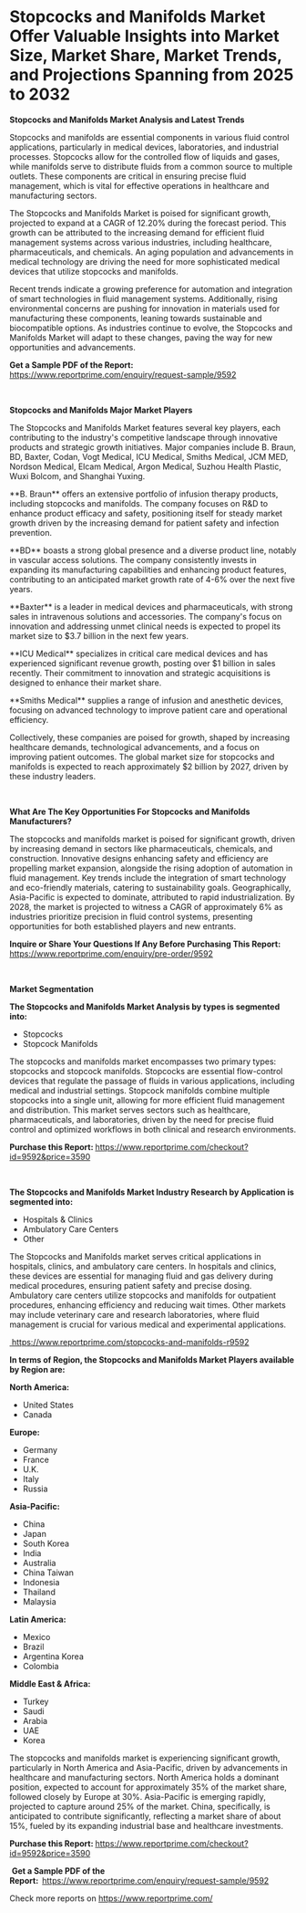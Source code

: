 <p><h1>Stopcocks and Manifolds Market Offer Valuable Insights into Market Size, Market Share, Market Trends, and Projections Spanning from 2025 to 2032</h1></p><p><strong>Stopcocks and Manifolds Market Analysis and Latest Trends</strong></p>
<p><p>Stopcocks and manifolds are essential components in various fluid control applications, particularly in medical devices, laboratories, and industrial processes. Stopcocks allow for the controlled flow of liquids and gases, while manifolds serve to distribute fluids from a common source to multiple outlets. These components are critical in ensuring precise fluid management, which is vital for effective operations in healthcare and manufacturing sectors.</p><p>The Stopcocks and Manifolds Market is poised for significant growth, projected to expand at a CAGR of 12.20% during the forecast period. This growth can be attributed to the increasing demand for efficient fluid management systems across various industries, including healthcare, pharmaceuticals, and chemicals. An aging population and advancements in medical technology are driving the need for more sophisticated medical devices that utilize stopcocks and manifolds.</p><p>Recent trends indicate a growing preference for automation and integration of smart technologies in fluid management systems. Additionally, rising environmental concerns are pushing for innovation in materials used for manufacturing these components, leaning towards sustainable and biocompatible options. As industries continue to evolve, the Stopcocks and Manifolds Market will adapt to these changes, paving the way for new opportunities and advancements.</p></p>
<p><strong>Get a Sample PDF of the Report:&nbsp;</strong> <a href="https://www.reportprime.com/enquiry/request-sample/9592?utm_campaign=2948&utm_medium=2&utm_source=Github&utm_content=ia&utm_term=20032025&utm_id=stopcocks-and-manifolds">https://www.reportprime.com/enquiry/request-sample/9592</a></p>
<p>&nbsp;</p>
<p><strong>Stopcocks and Manifolds Major Market Players</strong></p>
<p><p>The Stopcocks and Manifolds Market features several key players, each contributing to the industry's competitive landscape through innovative products and strategic growth initiatives. Major companies include B. Braun, BD, Baxter, Codan, Vogt Medical, ICU Medical, Smiths Medical, JCM MED, Nordson Medical, Elcam Medical, Argon Medical, Suzhou Health Plastic, Wuxi Bolcom, and Shanghai Yuxing.</p><p>**B. Braun** offers an extensive portfolio of infusion therapy products, including stopcocks and manifolds. The company focuses on R&D to enhance product efficacy and safety, positioning itself for steady market growth driven by the increasing demand for patient safety and infection prevention.</p><p>**BD** boasts a strong global presence and a diverse product line, notably in vascular access solutions. The company consistently invests in expanding its manufacturing capabilities and enhancing product features, contributing to an anticipated market growth rate of 4-6% over the next five years.</p><p>**Baxter** is a leader in medical devices and pharmaceuticals, with strong sales in intravenous solutions and accessories. The company's focus on innovation and addressing unmet clinical needs is expected to propel its market size to $3.7 billion in the next few years.</p><p>**ICU Medical** specializes in critical care medical devices and has experienced significant revenue growth, posting over $1 billion in sales recently. Their commitment to innovation and strategic acquisitions is designed to enhance their market share.</p><p>**Smiths Medical** supplies a range of infusion and anesthetic devices, focusing on advanced technology to improve patient care and operational efficiency. </p><p>Collectively, these companies are poised for growth, shaped by increasing healthcare demands, technological advancements, and a focus on improving patient outcomes. The global market size for stopcocks and manifolds is expected to reach approximately $2 billion by 2027, driven by these industry leaders.</p></p>
<p>&nbsp;</p>
<p><strong>What Are The Key Opportunities For Stopcocks and Manifolds Manufacturers?</strong></p>
<p><p>The stopcocks and manifolds market is poised for significant growth, driven by increasing demand in sectors like pharmaceuticals, chemicals, and construction. Innovative designs enhancing safety and efficiency are propelling market expansion, alongside the rising adoption of automation in fluid management. Key trends include the integration of smart technology and eco-friendly materials, catering to sustainability goals. Geographically, Asia-Pacific is expected to dominate, attributed to rapid industrialization. By 2028, the market is projected to witness a CAGR of approximately 6% as industries prioritize precision in fluid control systems, presenting opportunities for both established players and new entrants.</p></p>
<p><strong>Inquire or Share Your Questions If Any Before Purchasing This Report:</strong> <a href="https://www.reportprime.com/enquiry/pre-order/9592?utm_campaign=2948&utm_medium=2&utm_source=Github&utm_content=ia&utm_term=20032025&utm_id=stopcocks-and-manifolds">https://www.reportprime.com/enquiry/pre-order/9592</a></p>
<p>&nbsp;</p>
<p><strong>Market Segmentation</strong></p>
<p><strong>The Stopcocks and Manifolds Market Analysis by types is segmented into:</strong></p>
<p><ul><li>Stopcocks</li><li>Stopcock Manifolds</li></ul></p>
<p><p>The stopcocks and manifolds market encompasses two primary types: stopcocks and stopcock manifolds. Stopcocks are essential flow-control devices that regulate the passage of fluids in various applications, including medical and industrial settings. Stopcock manifolds combine multiple stopcocks into a single unit, allowing for more efficient fluid management and distribution. This market serves sectors such as healthcare, pharmaceuticals, and laboratories, driven by the need for precise fluid control and optimized workflows in both clinical and research environments.</p></p>
<p><strong>Purchase this Report:&nbsp;</strong><a href="https://www.reportprime.com/checkout?id=9592&price=3590&utm_campaign=2948&utm_medium=2&utm_source=Github&utm_content=ia&utm_term=20032025&utm_id=stopcocks-and-manifolds">https://www.reportprime.com/checkout?id=9592&price=3590</a></p>
<p>&nbsp;</p>
<p><strong>The Stopcocks and Manifolds Market Industry Research by Application is segmented into:</strong></p>
<p><ul><li>Hospitals & Clinics</li><li>Ambulatory Care Centers</li><li>Other</li></ul></p>
<p><p>The Stopcocks and Manifolds market serves critical applications in hospitals, clinics, and ambulatory care centers. In hospitals and clinics, these devices are essential for managing fluid and gas delivery during medical procedures, ensuring patient safety and precise dosing. Ambulatory care centers utilize stopcocks and manifolds for outpatient procedures, enhancing efficiency and reducing wait times. Other markets may include veterinary care and research laboratories, where fluid management is crucial for various medical and experimental applications.</p></p>
<p><a href="https://www.reportprime.com/stopcocks-and-manifolds-r9592?utm_campaign=2948&utm_medium=2&utm_source=Github&utm_content=ia&utm_term=20032025&utm_id=stopcocks-and-manifolds">&nbsp;https://www.reportprime.com/stopcocks-and-manifolds-r9592</a></p>
<p><strong>In terms of Region, the Stopcocks and Manifolds Market Players available by Region are:</strong></p>
<p>
    <p> <strong> North America: </strong>
        <ul>
            <li>United States</li>
            <li>Canada</li>
        </ul>
        </p> 
    <p> <strong> Europe: </strong>
        <ul>
            <li>Germany</li>
            <li>France</li>
            <li>U.K.</li>
            <li>Italy</li>
            <li>Russia</li>
        </ul>
        </p> 
    <p> <strong> Asia-Pacific: </strong>
        <ul>
            <li>China</li>
            <li>Japan</li>
            <li>South Korea</li>
            <li>India</li>
            <li>Australia</li>
            <li>China Taiwan</li>
            <li>Indonesia</li>
            <li>Thailand</li>
            <li>Malaysia</li>
        </ul>
        </p> 
    <p> <strong> Latin America: </strong>
        <ul>
            <li>Mexico</li>
            <li>Brazil</li>
            <li>Argentina Korea</li>
            <li>Colombia</li>
        </ul>
        </p> 
    <p> <strong> Middle East & Africa: </strong>
        <ul>
            <li>Turkey</li>
            <li>Saudi</li>
            <li>Arabia</li>
            <li>UAE</li>
            <li>Korea</li>
        </ul>
    </p>
    </p>
<p><p>The stopcocks and manifolds market is experiencing significant growth, particularly in North America and Asia-Pacific, driven by advancements in healthcare and manufacturing sectors. North America holds a dominant position, expected to account for approximately 35% of the market share, followed closely by Europe at 30%. Asia-Pacific is emerging rapidly, projected to capture around 25% of the market. China, specifically, is anticipated to contribute significantly, reflecting a market share of about 15%, fueled by its expanding industrial base and healthcare investments.</p></p>
<p><strong>Purchase this Report: </strong><a href="https://www.reportprime.com/checkout?id=9592&price=3590&utm_campaign=2948&utm_medium=2&utm_source=Github&utm_content=ia&utm_term=20032025&utm_id=stopcocks-and-manifolds">https://www.reportprime.com/checkout?id=9592&price=3590</a></p>
<p>&nbsp;<strong>Get a Sample PDF of the Report:&nbsp;&nbsp;</strong><a href="https://www.reportprime.com/enquiry/request-sample/9592?utm_campaign=2948&utm_medium=2&utm_source=Github&utm_content=ia&utm_term=20032025&utm_id=stopcocks-and-manifolds">https://www.reportprime.com/enquiry/request-sample/9592</a></p>
<p><strong></strong></p>
<p>Check more reports on <a href="https://www.reportprime.com/?utm_campaign=2948&utm_medium=2&utm_source=Github&utm_content=ia&utm_term=20032025&utm_id=stopcocks-and-manifolds">https://www.reportprime.com/</a></p>